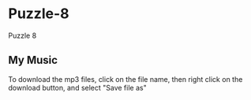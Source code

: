 # Puzzle-8
Puzzle 8

## My Music

To download the mp3 files, click on the file name, then right click on the download button, and select "Save file as"
